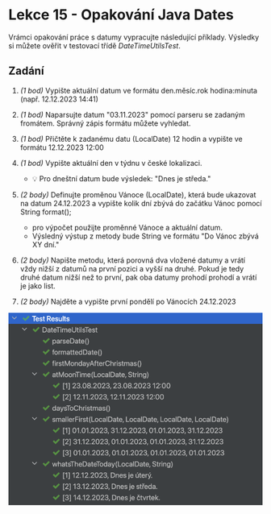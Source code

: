 # Lekce 15 - Opakování Java Dates

Vrámci opakování práce s datumy vypracujte následující příklady. Výsledky si můžete ověřit v testovací třídě *DateTimeUtilsTest*.

## Zadání
 1) *(1 bod)* Vypište aktuální datum ve formátu den.měsíc.rok hodina:minuta (např. 12.12.2023 14:41)
 2) *(1 bod)* Naparsujte datum "03.11.2023" pomocí parseru se zadaným fromátem. Správný zápis formátu můžete vyhledat.
 3) *(1 bod)* Přičtěte k zadanému datu (LocalDate) 12 hodin a vypište ve formátu 12.12.2023 12:00
 4) *(1 bod)* Vypište aktuální den v týdnu v české lokalizaci.
    * :bulb: Pro dneštní datum bude výsledek: "Dnes je středa."
 5) *(2 body)* Definujte proměnou Vánoce (LocalDate), která bude ukazovat na datum 24.12.2023 a vypište kolik dní zbývá do začátku Vánoc pomocí String format();

    * pro výpočet použijte proměnné Vánoce a aktuální datum.
    * Výsledný výstup z metody bude String ve formátu "Do Vánoc zbývá XY dní."

 6) *(2 body)* Napište metodu, která porovná dva vložené datumy a vrátí vždy nižší z datumů na první pozici a vyšší na druhé. Pokud je tedy druhé datum nižší než to první, pak oba datumy prohodí prohodí a vrátí je jako list.
 7) *(2 body)* Najděte a vypište první pondělí po Vánocích 24.12.2023


![](tests.png)

